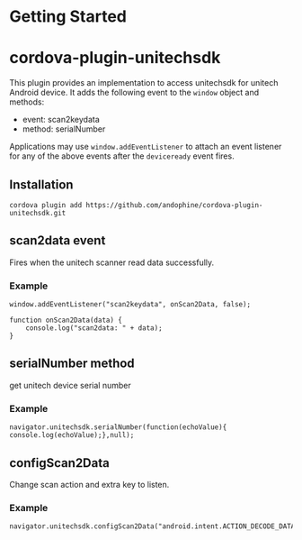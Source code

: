 # Getting Started
# cordova-plugin-unitechsdk
This plugin provides an implementation to access unitechsdk for unitech Android device. It adds the following event  to the `window` object and methods:

* event: scan2keydata
* method: serialNumber

Applications may use `window.addEventListener` to attach an event listener for any of the above events after the `deviceready` event fires.

## Installation

    cordova plugin add https://github.com/andophine/cordova-plugin-unitechsdk.git

## scan2data event

Fires when the unitech scanner read data successfully.

### Example

    window.addEventListener("scan2keydata", onScan2Data, false);

    function onScan2Data(data) {
        console.log("scan2data: " + data);
    }

## serialNumber method
get unitech device serial number

### Example
    navigator.unitechsdk.serialNumber(function(echoValue){ console.log(echoValue);},null);
    
## configScan2Data
Change scan action and extra key to listen.

### Example
    navigator.unitechsdk.configScan2Data("android.intent.ACTION_DECODE_DATA","barcode_string");

